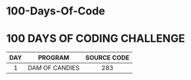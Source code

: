 # 100-Days-Of-Code
# 100 DAYS OF CODING CHALLENGE

| DAY | PROGRAM  | SOURCE CODE  |
| :-----: | :-: | :-: |
| 1 | DAM OF CANDIES | 283 |
